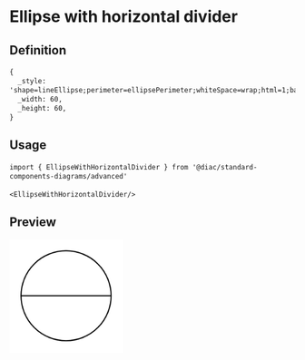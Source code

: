 # Ellipse with horizontal divider

## Definition

```
{
  _style: 'shape=lineEllipse;perimeter=ellipsePerimeter;whiteSpace=wrap;html=1;backgroundOutline=1;',
  _width: 60,
  _height: 60,
}
```

## Usage

```
import { EllipseWithHorizontalDivider } from '@diac/standard-components-diagrams/advanced'

<EllipseWithHorizontalDivider/>
```

## Preview

<img src="./ellipse-with-horizontal-divider.png" width="200"/>
